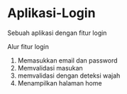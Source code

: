 # Aplikasi-Login
Sebuah aplikasi dengan fitur login

Alur fitur login
1. Memasukkan email dan password
2. Memvalidasi masukan
3. memvalidasi dengan deteksi wajah
4. Menampilkan halaman home

